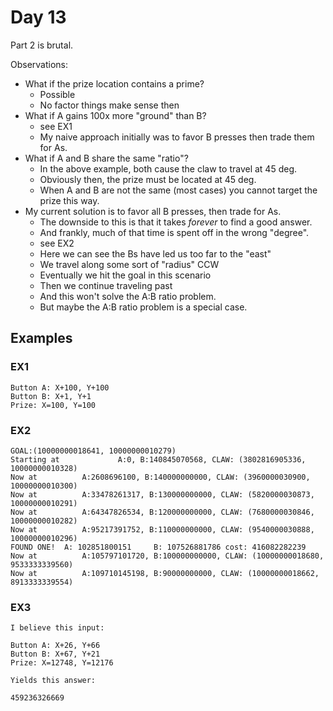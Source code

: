 # Day 13

Part 2 is brutal.

Observations:
- What if the prize location contains a prime?
    - Possible
    - No factor things make sense then
- What if A gains 100x more "ground" than B?
    - see EX1
    - My naive approach initially was to favor B presses then trade them for As.
- What if A and B share the same "ratio"?
    - In the above example, both cause the claw to travel at 45 deg.
    - Obviously then, the prize must be located at 45 deg.
    - When A and B are not the same (most cases) you cannot target the prize this way.
- My current solution is to favor all B presses, then trade for As.
    - The downside to this is that it takes _forever_ to find a good answer.
    - And frankly, much of that time is spent off in the wrong "degree".
    - see EX2
    - Here we can see the Bs have led us too far to the "east"
    - We travel along some sort of "radius" CCW
    - Eventually we hit the goal in this scenario
    - Then we continue traveling past
    - And this won't solve the A:B ratio problem.
    - But maybe the A:B ratio problem is a special case.

## Examples

### EX1
```
Button A: X+100, Y+100
Button B: X+1, Y+1
Prize: X=100, Y=100
```

### EX2
```
GOAL:(10000000018641, 10000000010279)
Starting at             A:0, B:140845070568, CLAW: (3802816905336, 10000000010328)
Now at          A:2608696100, B:140000000000, CLAW: (3960000030900, 10000000010300)
Now at          A:33478261317, B:130000000000, CLAW: (5820000030873, 10000000010291)
Now at          A:64347826534, B:120000000000, CLAW: (7680000030846, 10000000010282)
Now at          A:95217391752, B:110000000000, CLAW: (9540000030888, 10000000010296)
FOUND ONE!  A: 102851800151     B: 107526881786 cost: 416082282239
Now at          A:105797101720, B:100000000000, CLAW: (10000000018680, 9533333339560)
Now at          A:109710145198, B:90000000000, CLAW: (10000000018662, 8913333339554)
```

### EX3
```
I believe this input:

Button A: X+26, Y+66
Button B: X+67, Y+21
Prize: X=12748, Y=12176

Yields this answer:

459236326669
```
